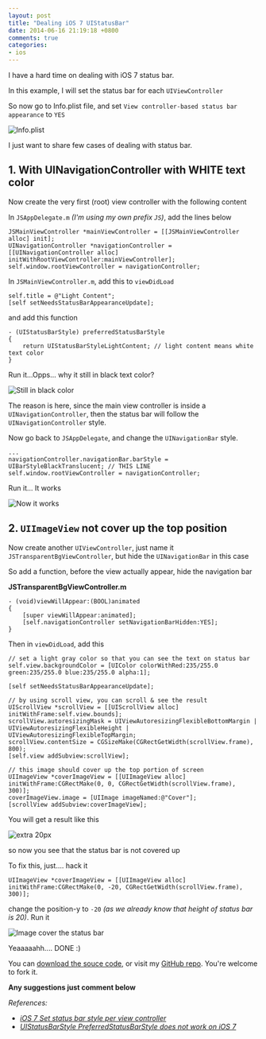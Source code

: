 ```yaml
---
layout: post
title: "Dealing iOS 7 UIStatusBar"
date: 2014-06-16 21:19:18 +0800
comments: true
categories: 
- ios
---
```


I have a hard time on dealing with iOS 7 status bar.

In this example, I will set the status bar for each `UIViewController`

So now go to Info.plist file, and set `View controller-based status bar appearance` to `YES`

![Info.plist](http://jslim89.github.com/images/posts/2014-06-16-dealing-ios-7-uistatusbar/plist.png)

I just want to share few cases of dealing with status bar.

## 1. With UINavigationController with WHITE text color
Now create the very first (root) view controller with the following content

In `JSAppDelegate.m` _(I'm using my own prefix `JS`)_, add the lines below

```obj-c
JSMainViewController *mainViewController = [[JSMainViewController alloc] init];
UINavigationController *navigationController = [[UINavigationController alloc] initWithRootViewController:mainViewController];
self.window.rootViewController = navigationController;
```

In `JSMainViewController.m`, add this to `viewDidLoad`

```obj-c
self.title = @"Light Content";
[self setNeedsStatusBarAppearanceUpdate];
```

and add this function

```obj-c
- (UIStatusBarStyle) preferredStatusBarStyle
{
    return UIStatusBarStyleLightContent; // light content means white text color
}
```

Run it...Opps... why it still in black text color?

![Still in black color](http://jslim89.github.com/images/posts/2014-06-16-dealing-ios-7-uistatusbar/light-content-1.png)

The reason is here, since the main view controller is inside a `UINavigationController`, then the status bar will follow the `UINavigationController` style.

Now go back to `JSAppDelegate`, and change the `UINavigationBar` style.

```obj-c
...
navigationController.navigationBar.barStyle = UIBarStyleBlackTranslucent; // THIS LINE
self.window.rootViewController = navigationController;
```

Run it... It works

![Now it works](http://jslim89.github.com/images/posts/2014-06-16-dealing-ios-7-uistatusbar/light-content-2.png)

## 2. `UIImageView` not cover up the top position
Now create another `UIViewController`, just name it `JSTransparentBgViewController`, but hide the `UINavigationBar` in this case

So add a function, before the view actually appear, hide the navigation bar

**JSTransparentBgViewController.m**

```obj-c
- (void)viewWillAppear:(BOOL)animated
{
    [super viewWillAppear:animated];
    [self.navigationController setNavigationBarHidden:YES];
}
```

Then in `viewDidLoad`, add this

```obj-c
// set a light gray color so that you can see the text on status bar
self.view.backgroundColor = [UIColor colorWithRed:235/255.0 green:235/255.0 blue:235/255.0 alpha:1];

[self setNeedsStatusBarAppearanceUpdate];

// by using scroll view, you can scroll & see the result
UIScrollView *scrollView = [[UIScrollView alloc] initWithFrame:self.view.bounds];
scrollView.autoresizingMask = UIViewAutoresizingFlexibleBottomMargin | UIViewAutoresizingFlexibleHeight | UIViewAutoresizingFlexibleTopMargin;
scrollView.contentSize = CGSizeMake(CGRectGetWidth(scrollView.frame), 800);
[self.view addSubview:scrollView];

// this image should cover up the top portion of screen
UIImageView *coverImageView = [[UIImageView alloc] initWithFrame:CGRectMake(0, 0, CGRectGetWidth(scrollView.frame), 300)];
coverImageView.image = [UIImage imageNamed:@"Cover"];
[scrollView addSubview:coverImageView];
```

You will get a result like this

![extra 20px](http://jslim89.github.com/images/posts/2014-06-16-dealing-ios-7-uistatusbar/image-statusbar-1.png)

so now you see that the status bar is not covered up

To fix this, just.... hack it

```obj-c
UIImageView *coverImageView = [[UIImageView alloc] initWithFrame:CGRectMake(0, -20, CGRectGetWidth(scrollView.frame), 300)];
```

change the position-y to `-20` _(as we already know that height of status bar is 20)_. Run it

![Image cover the status bar](http://jslim89.github.com/images/posts/2014-06-16-dealing-ios-7-uistatusbar/image-statusbar-2.png)

Yeaaaaahh.... DONE :)

You can [download the souce code](https://github.com/jslim89/ios7-statusbar-example/archive/master.zip), or visit my [GitHub repo](https://github.com/jslim89/ios7-statusbar-example). You're welcome to fork it.

**Any suggestions just comment below**

_References:_

* _[iOS 7 Set status bar style per view controller](http://stackoverflow.com/questions/19013975/ios-7-set-status-bar-style-per-view-controller/19014724#19014724)_
* _[UIStatusBarStyle PreferredStatusBarStyle does not work on iOS 7](http://stackoverflow.com/questions/19108513/uistatusbarstyle-preferredstatusbarstyle-does-not-work-on-ios-7/19365160#19365160)_
